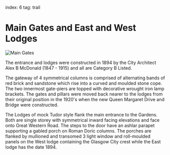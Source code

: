 index: 6
tag: trail

# Main Gates and East and West Lodges

![Main Gates](image:main-gates.jpg)

The entrance and lodges were constructed in 1894 by
the City Architect Alex B McDonald (1847 - 1915) and
all are Category B Listed.

The gateway of 4 symmetrical columns is comprised of
alternating bands of red brick and sandstone which rise
into a curved and moulded stone cope. The two
innermost gate-piers are topped with decorative
wrought iron lamp brackets. The gates and pillars were
moved back nearer to the lodges from their original
position in the 1920's when the new Queen Margaret
Drive and Bridge were constructed.

The Lodges of mock Tudor style flank the main
entrance to the Gardens. Both are single storey with
symmetrical inward facing elevations and face onto
Great Western Road. The steps to the door have an
ashlar parapet supporting a gabled porch on Roman
Doric columns. The porches are flanked by mullioned
and transomed 3 light window and roll-moulded
panels on the West lodge containing the Glasgow City
crest while the East lodge has the date 1894.
